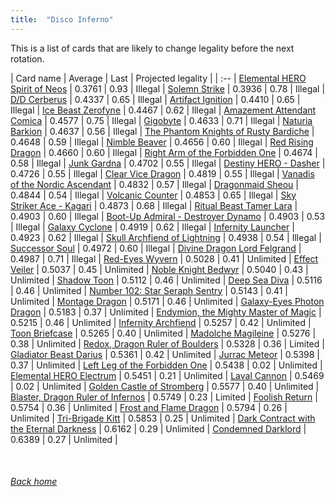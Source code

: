```yaml
---
title:  "Disco Inferno"
---
```


This is a list of cards that are likely to change legality before the next rotation.

| Card name | Average | Last | Projected legality |
| :-- |
[Elemental HERO Spirit of Neos](https://db.ygoprodeck.com/card/?search=Elemental%20HERO%20Spirit%20of%20Neos) | 0.3761 | 0.93 | Illegal |
[Solemn Strike](https://db.ygoprodeck.com/card/?search=Solemn%20Strike) | 0.3936 | 0.78 | Illegal |
[D/D Cerberus](https://db.ygoprodeck.com/card/?search=D/D%20Cerberus) | 0.4337 | 0.65 | Illegal |
[Artifact Ignition](https://db.ygoprodeck.com/card/?search=Artifact%20Ignition) | 0.4410 | 0.65 | Illegal |
[Ice Beast Zerofyne](https://db.ygoprodeck.com/card/?search=Ice%20Beast%20Zerofyne) | 0.4467 | 0.62 | Illegal |
[Amazement Attendant Comica](https://db.ygoprodeck.com/card/?search=Amazement%20Attendant%20Comica) | 0.4577 | 0.75 | Illegal |
[Gigobyte](https://db.ygoprodeck.com/card/?search=Gigobyte) | 0.4633 | 0.71 | Illegal |
[Naturia Barkion](https://db.ygoprodeck.com/card/?search=Naturia%20Barkion) | 0.4637 | 0.56 | Illegal |
[The Phantom Knights of Rusty Bardiche](https://db.ygoprodeck.com/card/?search=The%20Phantom%20Knights%20of%20Rusty%20Bardiche) | 0.4648 | 0.59 | Illegal |
[Nimble Beaver](https://db.ygoprodeck.com/card/?search=Nimble%20Beaver) | 0.4656 | 0.60 | Illegal |
[Red Rising Dragon](https://db.ygoprodeck.com/card/?search=Red%20Rising%20Dragon) | 0.4660 | 0.60 | Illegal |
[Right Arm of the Forbidden One](https://db.ygoprodeck.com/card/?search=Right%20Arm%20of%20the%20Forbidden%20One) | 0.4674 | 0.58 | Illegal |
[Junk Gardna](https://db.ygoprodeck.com/card/?search=Junk%20Gardna) | 0.4702 | 0.55 | Illegal |
[Destiny HERO - Dasher](https://db.ygoprodeck.com/card/?search=Destiny%20HERO%20-%20Dasher) | 0.4726 | 0.55 | Illegal |
[Clear Vice Dragon](https://db.ygoprodeck.com/card/?search=Clear%20Vice%20Dragon) | 0.4819 | 0.55 | Illegal |
[Vanadis of the Nordic Ascendant](https://db.ygoprodeck.com/card/?search=Vanadis%20of%20the%20Nordic%20Ascendant) | 0.4832 | 0.57 | Illegal |
[Dragonmaid Sheou](https://db.ygoprodeck.com/card/?search=Dragonmaid%20Sheou) | 0.4844 | 0.54 | Illegal |
[Volcanic Counter](https://db.ygoprodeck.com/card/?search=Volcanic%20Counter) | 0.4853 | 0.65 | Illegal |
[Sky Striker Ace - Kagari](https://db.ygoprodeck.com/card/?search=Sky%20Striker%20Ace%20-%20Kagari) | 0.4873 | 0.68 | Illegal |
[Ritual Beast Tamer Lara](https://db.ygoprodeck.com/card/?search=Ritual%20Beast%20Tamer%20Lara) | 0.4903 | 0.60 | Illegal |
[Boot-Up Admiral - Destroyer Dynamo](https://db.ygoprodeck.com/card/?search=Boot-Up%20Admiral%20-%20Destroyer%20Dynamo) | 0.4903 | 0.53 | Illegal |
[Galaxy Cyclone](https://db.ygoprodeck.com/card/?search=Galaxy%20Cyclone) | 0.4919 | 0.62 | Illegal |
[Infernity Launcher](https://db.ygoprodeck.com/card/?search=Infernity%20Launcher) | 0.4923 | 0.62 | Illegal |
[Skull Archfiend of Lightning](https://db.ygoprodeck.com/card/?search=Skull%20Archfiend%20of%20Lightning) | 0.4938 | 0.54 | Illegal |
[Successor Soul](https://db.ygoprodeck.com/card/?search=Successor%20Soul) | 0.4972 | 0.60 | Illegal |
[Divine Dragon Lord Felgrand](https://db.ygoprodeck.com/card/?search=Divine%20Dragon%20Lord%20Felgrand) | 0.4987 | 0.71 | Illegal |
[Red-Eyes Wyvern](https://db.ygoprodeck.com/card/?search=Red-Eyes%20Wyvern) | 0.5028 | 0.41 | Unlimited |
[Effect Veiler](https://db.ygoprodeck.com/card/?search=Effect%20Veiler) | 0.5037 | 0.45 | Unlimited |
[Noble Knight Bedwyr](https://db.ygoprodeck.com/card/?search=Noble%20Knight%20Bedwyr) | 0.5040 | 0.43 | Unlimited |
[Shadow Toon](https://db.ygoprodeck.com/card/?search=Shadow%20Toon) | 0.5112 | 0.46 | Unlimited |
[Deep Sea Diva](https://db.ygoprodeck.com/card/?search=Deep%20Sea%20Diva) | 0.5116 | 0.46 | Unlimited |
[Number 102: Star Seraph Sentry](https://db.ygoprodeck.com/card/?search=Number%20102:%20Star%20Seraph%20Sentry) | 0.5143 | 0.41 | Unlimited |
[Montage Dragon](https://db.ygoprodeck.com/card/?search=Montage%20Dragon) | 0.5171 | 0.46 | Unlimited |
[Galaxy-Eyes Photon Dragon](https://db.ygoprodeck.com/card/?search=Galaxy-Eyes%20Photon%20Dragon) | 0.5183 | 0.37 | Unlimited |
[Endymion, the Mighty Master of Magic](https://db.ygoprodeck.com/card/?search=Endymion,%20the%20Mighty%20Master%20of%20Magic) | 0.5215 | 0.46 | Unlimited |
[Infernity Archfiend](https://db.ygoprodeck.com/card/?search=Infernity%20Archfiend) | 0.5257 | 0.42 | Unlimited |
[Toon Briefcase](https://db.ygoprodeck.com/card/?search=Toon%20Briefcase) | 0.5265 | 0.40 | Unlimited |
[Madolche Magileine](https://db.ygoprodeck.com/card/?search=Madolche%20Magileine) | 0.5276 | 0.38 | Unlimited |
[Redox, Dragon Ruler of Boulders](https://db.ygoprodeck.com/card/?search=Redox,%20Dragon%20Ruler%20of%20Boulders) | 0.5328 | 0.36 | Limited |
[Gladiator Beast Darius](https://db.ygoprodeck.com/card/?search=Gladiator%20Beast%20Darius) | 0.5361 | 0.42 | Unlimited |
[Jurrac Meteor](https://db.ygoprodeck.com/card/?search=Jurrac%20Meteor) | 0.5398 | 0.37 | Unlimited |
[Left Leg of the Forbidden One](https://db.ygoprodeck.com/card/?search=Left%20Leg%20of%20the%20Forbidden%20One) | 0.5438 | 0.02 | Unlimited |
[Elemental HERO Electrum](https://db.ygoprodeck.com/card/?search=Elemental%20HERO%20Electrum) | 0.5451 | 0.21 | Unlimited |
[Laval Cannon](https://db.ygoprodeck.com/card/?search=Laval%20Cannon) | 0.5469 | 0.02 | Unlimited |
[Golden Castle of Stromberg](https://db.ygoprodeck.com/card/?search=Golden%20Castle%20of%20Stromberg) | 0.5577 | 0.40 | Unlimited |
[Blaster, Dragon Ruler of Infernos](https://db.ygoprodeck.com/card/?search=Blaster,%20Dragon%20Ruler%20of%20Infernos) | 0.5749 | 0.23 | Limited |
[Foolish Return](https://db.ygoprodeck.com/card/?search=Foolish%20Return) | 0.5754 | 0.36 | Unlimited |
[Frost and Flame Dragon](https://db.ygoprodeck.com/card/?search=Frost%20and%20Flame%20Dragon) | 0.5794 | 0.26 | Unlimited |
[Tri-Brigade Kitt](https://db.ygoprodeck.com/card/?search=Tri-Brigade%20Kitt) | 0.5853 | 0.25 | Unlimited |
[Dark Contract with the Eternal Darkness](https://db.ygoprodeck.com/card/?search=Dark%20Contract%20with%20the%20Eternal%20Darkness) | 0.6162 | 0.29 | Unlimited |
[Condemned Darklord](https://db.ygoprodeck.com/card/?search=Condemned%20Darklord) | 0.6389 | 0.27 | Unlimited |

<br>

###### [Back home](index)